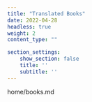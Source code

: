 ```yaml
---
title: "Translated Books"
date: 2022-04-28
headless: true
weight: 2
content_type: ""

section_settings:
    show_section: false
    title: ''
    subtitle: ''
---
```

home/books.md
